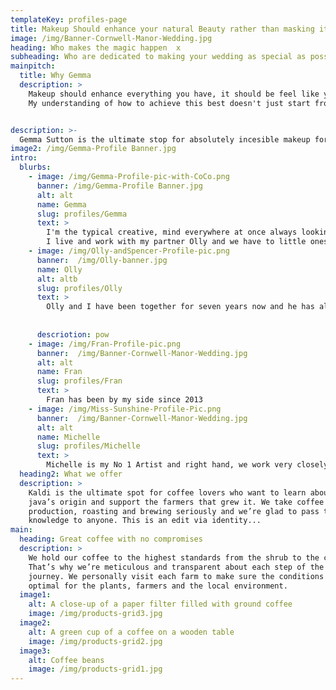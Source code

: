 ```yaml
---
templateKey: profiles-page
title: Makeup Should enhance your natural Beauty rather than masking it xx
image: /img/Banner-Cornwell-Manor-Wedding.jpg
heading: Who makes the magic happen  x
subheading: Who are dedicated to making your wedding as special as possible x
mainpitch:
  title: Why Gemma
  description: >
    Makeup should enhance everything you have, it should be feel like you, look incredible,here at Gemma Sutton
    My understanding of how to achieve this best doesn't just start from when you sit in the hair and makeup chair, but from the moment we make contact we're decicated to finding out what makes you feel special - you might not even know it!


description: >-
  Gemma Sutton is the ultimate stop for absolutely incesible makeup for your wedding day.
image2: /img/Gemma-Profile Banner.jpg
intro:
  blurbs:
    - image: /img/Gemma-Profile-pic-with-CoCo.png
      banner: /img/Gemma-Profile Banner.jpg 
      alt: alt
      name: Gemma
      slug: profiles/Gemma
      text: >
        I'm the typical creative, mind everywhere at once always looking for new inspiration
        I live and work with my partner Olly and we have to little ones together - Spencer & CoCo
    - image: /img/Olly-andSpencer-Profile-pic.png
      banner:  /img/Olly-banner.jpg
      name: Olly
      alt: altb
      slug: profiles/Olly
      text: >
        Olly and I have been together for seven years now and he has always helped out behind the scenes with admin and technical sides 
        
        
      descriotion: pow
    - image: /img/Fran-Profile-pic.png
      banner:  /img/Banner-Cornwell-Manor-Wedding.jpg
      alt: alt
      name: Fran
      slug: profiles/Fran
      text: >
        Fran has been by my side since 2013 
    - image: /img/Miss-Sunshine-Profile-Pic.png
      banner:  /img/Banner-Cornwell-Manor-Wedding.jpg
      alt: alt
      name: Michelle
      slug: profiles/Michelle
      text: >
        Michelle is my No 1 Artist and right hand, we work very closely together on training my Pro Team and covering man of the destination weddings I can't always get to xx
  heading2: What we offer
  description: >
    Kaldi is the ultimate spot for coffee lovers who want to learn about their
    java’s origin and support the farmers that grew it. We take coffee
    production, roasting and brewing seriously and we’re glad to pass that
    knowledge to anyone. This is an edit via identity...
main:
  heading: Great coffee with no compromises
  description: >
    We hold our coffee to the highest standards from the shrub to the cup.
    That’s why we’re meticulous and transparent about each step of the coffee’s
    journey. We personally visit each farm to make sure the conditions are
    optimal for the plants, farmers and the local environment.
  image1:
    alt: A close-up of a paper filter filled with ground coffee
    image: /img/products-grid3.jpg
  image2:
    alt: A green cup of a coffee on a wooden table
    image: /img/products-grid2.jpg
  image3:
    alt: Coffee beans
    image: /img/products-grid1.jpg
---
```

